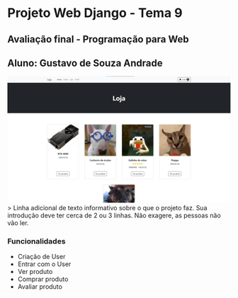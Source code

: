 # Projeto Web Django - Tema 9

## Avaliação final - Programação para Web
## Aluno: Gustavo de Souza Andrade

<img src="imagem.png" alt="imagem">
> Linha adicional de texto informativo sobre o que o projeto faz. Sua introdução deve ter cerca de 2 ou 3 linhas. Não exagere, as pessoas não vão ler.

### Funcionalidades
- Criação de User
- Entrar com o User
- Ver produto
- Comprar produto
- Avaliar produto

